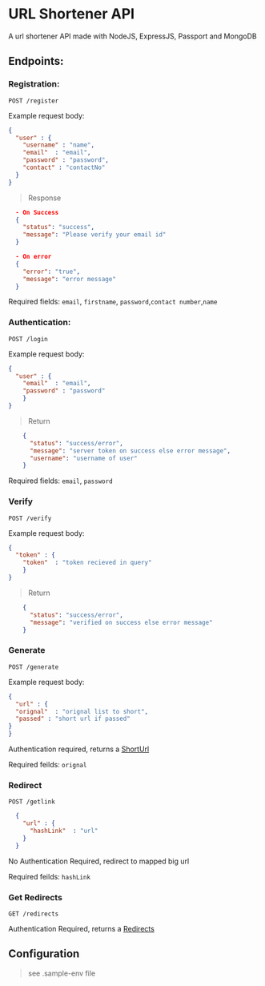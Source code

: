 # URL Shortener API

A url shortener API made with NodeJS, ExpressJS, Passport and MongoDB

## Endpoints:

### Registration:

`POST /register`

Example request body:

```JSON
{ 
  "user" : {
    "username" : "name",
    "email"  : "email",
    "password" : "password",
    "contact" : "contactNo"
  }
}
```
> Response
  ```JSON
    - On Success
    {
      "status": "success",
      "message": "Please verify your email id"
    }

    - On error
    {
      "error": "true",
      "message": "error message"
    }
  ```
Required fields: `email`, `firstname`, `password`,`contact number`,`name`

### Authentication:

`POST /login`

Example request body:

```JSON
{
  "user" : {
    "email"  : "email",
    "password" : "password"
    }
}
```
> Return 
```JSON
    {
      "status": "success/error",
      "message": "server token on success else error message",
      "username": "username of user"
    }
```

Required fields: `email`, `password`

### Verify

`POST /verify`

Example request body:

```JSON
{
  "token" : {
    "token"  : "token recieved in query"
    }
}
```
> Return 
```JSON
    {
      "status": "success/error",
      "message": "verified on success else error message"
    }
```

### Generate

`POST /generate`

Example request body:

```JSON
{
  "url" : {
  "orignal"  : "orignal list to short",
  "passed" : "short url if passed"
}
}
```

Authentication required, returns a [ShortUrl](#shorturl)

Required feilds: `orignal`

### Redirect

`POST /getlink`
```JSON
  {
    "url" : {
      "hashLink"  : "url"
    }
  }
```
No Authentication Required, redirect to mapped big url

Required feilds: `hashLink`

### Get Redirects

`GET /redirects`

Authentication Required, returns a [Redirects](#redirects)


## Configuration
> see .sample-env file

